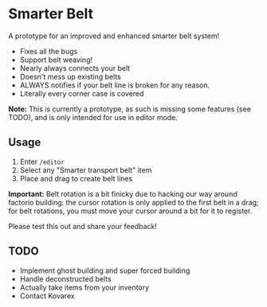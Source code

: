 # Smarter Belt

A prototype for an improved and enhanced smarter belt system!
- Fixes all the bugs
- Support belt weaving!
- Nearly always connects your belt
- Doesn't mess up existing belts
- ALWAYS notifies if your belt line is broken for any reason.
- Literally every corner case is covered

**Note:** This is currently a prototype, as such is missing some features (see TODO), and is only intended for use in editor mode.

## Usage

1. Enter `/editor`
2. Select any "Smarter transport belt" item
3. Place and drag to create belt lines

**Important:** Belt rotation is a bit finicky due to hacking our way around factorio building: the cursor rotation is only applied to the first belt in a drag; for belt rotations, you must move your cursor around a bit for it to register.

Please test this out and share your feedback!

## TODO

- Implement ghost building and super forced building
- Handle deconstructed belts
- Actually take items from your inventory
- Contact Kovarex
